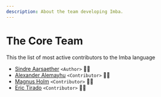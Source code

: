 ```yaml
---
description: About the team developing Imba.
---
```


# The Core Team

This the list of most active contributors to the Imba language

* [Sindre Aarsaether](https://github.com/somebee/) `<Author>` 👨‍💻
* [Alexander Alemayhu](https://github.com/scanf/) `<Contributor>` 👨‍💻
* [Magnus Holm](https://github.com/judofyr/) `<Contributor>` 👨‍💻
* [Eric Tirado](https://github.com/iamtirado) `<Contributor>` 👨‍🎨

